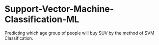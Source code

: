 # Support-Vector-Machine-Classification-ML
Predicting which age group of people will buy SUV by the method of SVM Classification.
